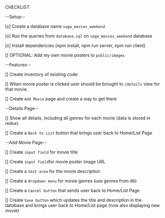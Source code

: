 
CHECKLIST:

--Setup--

[x] Create a database name `saga_movies_weekend`

[x] Run the queries from `database.sql` on `saga_movies_weekend` database

[x] Install dependencies (npm install, npm run server, npm run client)

[] OPTIONAL: Add my own movie posters to `public/images`


--Features--

[] Create inventory of existing code:

[] When movie poster is clicked user should be brought to `/details` view for that movie.

[] Create `Add Movie` page and create a way to get there


--Details Page--

[] Show all details, including all genres for each movie (data is stored in redux)

[] Create a `Back to List` button that brings user back to Home/List Page

--Add Movie Page--

[] Create `input field` for movie title

[] Create `input field`for movie poster image URL

[] Create a `text area` for the movie description

[] Create a `dropdown menu` for movie genres (use genres from db)

[] Create a `Cancel button` that sends user back to Home/List Page

[] Create `Save button` which updates the title and description in the database and brings user back to Home/List page (now also displaying new movie)